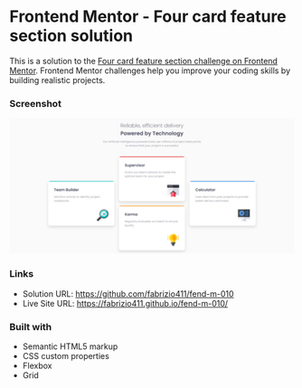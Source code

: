 # Frontend Mentor - Four card feature section solution

This is a solution to the [Four card feature section challenge on Frontend Mentor](https://www.frontendmentor.io/challenges/four-card-feature-section-weK1eFYK). Frontend Mentor challenges help you improve your coding skills by building realistic projects. 

### Screenshot

![](./images/screenshot.jpg)


### Links

- Solution URL: https://github.com/fabrizio411/fend-m-010
- Live Site URL: https://fabrizio411.github.io/fend-m-010/


### Built with

- Semantic HTML5 markup
- CSS custom properties
- Flexbox
- Grid